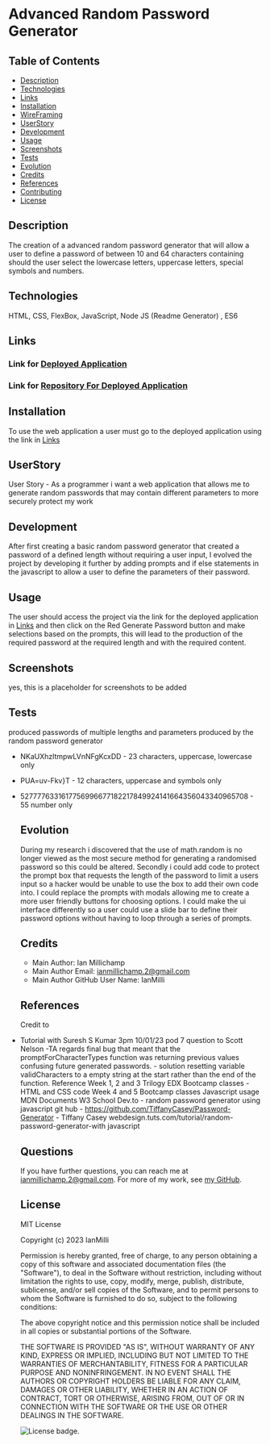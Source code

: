 # Advanced Random Password Generator
 
   ## Table of Contents

   * [Description](#description)
   * [Technologies](#technologies)
   * [Links](#links)
   * [Installation](#installation)
   * [WireFraming](#wireframing)
   * [UserStory](#userstory)
   * [Development](#development)
   * [Usage](#usage)
   * [Screenshots](#screenshots)
   * [Tests](#tests)
   * [Evolution](#evolution)
   * [Credits](#credits)
   * [References](#references)
   * [Contributing](#contributing)
   * [License](#license)
   
   
   ## Description

   The creation of a advanced random password generator that will allow a user to define a password of between 10 and 64 characters containing should the user select the lowercase letters, uppercase letters, special symbols and numbers.

   ## Technologies

   HTML, CSS, FlexBox, JavaScript, Node JS (Readme Generator) , ES6

   ## Links

   ### Link for [Deployed Application](https://ianmilli.github.io/Advanced-Random-Password-Generator--Web-Application/)
   
   ### Link for [Repository For Deployed Application](https://github.com/IanMilli/Advanced-Random-Password-Generator--Web-Application)
   
   ## Installation 

   To use the web application a user must go to the deployed application using the link in [Links](#links)


   ## UserStory

   User Story - As a programmer i want a web application that allows me to generate random passwords that may contain different parameters to more securely  protect my work

   ## Development

   After first creating a basic random password generator that created a password of a defined length without requiring a user input, I evolved the project by developing it further by adding prompts and if else statements in the javascript to allow a user to define the parameters of their password.

   ## Usage

   The user should access the project via the link for the deployed application in [Links](#links) and then click on the Red Generate Password button and make selections based on the prompts, this will lead to the production of the required password at the required length and with the required content.

   ## Screenshots

   yes, this is a placeholder for screenshots to be added

   ## Tests

   produced passwords of multiple lengths and parameters produced by the random password generator
- NKaUXhzltmpwLVnNFgKcxDD - 23 characters, uppercase, lowercase only
- PUA=uv-Fkv}T - 12 characters, uppercase and symbols only
- 5277776331617756996677182217849924141664356043340965708 - 55 number only


   ## Evolution

   During my research i discovered that the use of math.random is no longer viewed as the most secure method for generating a randomised password so this could be altered. Secondly i could add code to protect the prompt box that requests the length of the password to limit a users input so a hacker would be unable to use the box to add their own code into. I could replace the prompts with modals allowing me to create a more user friendly buttons for choosing options. I could make the ui interface differently so a user could use a slide bar to define their password options without having to loop through a series of prompts. 

   ## Credits

   * Main Author:                   Ian Millichamp
   * Main Author Email:             ianmillichamp.2@gmail.com
   * Main Author GitHub User Name:  IanMilli

  

   ## References

   Credit to
* Tutorial with Suresh S Kumar 3pm 10/01/23
   pod 7 question to Scott Nelson -TA regards final bug that meant that the promptForCharacterTypes function was returning previous values confusing future generated passwords. - solution resetting variable validCharacters to a empty string at the start rather than the end of the function.
   Reference 
   Week 1, 2 and 3  Trilogy EDX Bootcamp classes - HTML and CSS code
   Week 4 and 5 Bootcamp classes Javascript usage
   MDN Documents
   W3 School
   Dev.to - random password generator using javascript
   git hub - https://github.com/TiffanyCasey/Password-Generator - Tiffany Casey
   webdesign.tuts.com/tutorial/random-password-generator-with javascript



   ## Questions

   If you have further questions, you can reach me at ianmillichamp.2@gmail.com. For more of my work, see [my GitHub](https://github.com/https://github.com/IanMilli).
  
   ## License
   MIT License

   Copyright (c) 2023 IanMilli

   Permission is hereby granted, free of charge, to any person obtaining a copy of this software and associated documentation files (the "Software"), to deal
   in the Software without restriction, including without limitation the rights to use, copy, modify, merge, publish, distribute, sublicense, and/or sell copies of the Software, and to permit persons to whom the Software is furnished to do so, subject to the following conditions:

   The above copyright notice and this permission notice shall be included in all copies or substantial portions of the Software.

   THE SOFTWARE IS PROVIDED "AS IS", WITHOUT WARRANTY OF ANY KIND, EXPRESS OR IMPLIED, INCLUDING BUT NOT LIMITED TO THE WARRANTIES OF MERCHANTABILITY, FITNESS FOR A PARTICULAR PURPOSE AND NONINFRINGEMENT. IN NO EVENT SHALL THE AUTHORS OR COPYRIGHT HOLDERS BE LIABLE FOR ANY CLAIM, DAMAGES OR OTHER LIABILITY, WHETHER IN AN ACTION OF CONTRACT, TORT OR OTHERWISE, ARISING FROM, OUT OF OR IN CONNECTION WITH THE SOFTWARE OR THE USE OR OTHER DEALINGS IN THE SOFTWARE.

   ![License badge](https://img.shields.io/badge/license-MIT-brightgreen).
 


